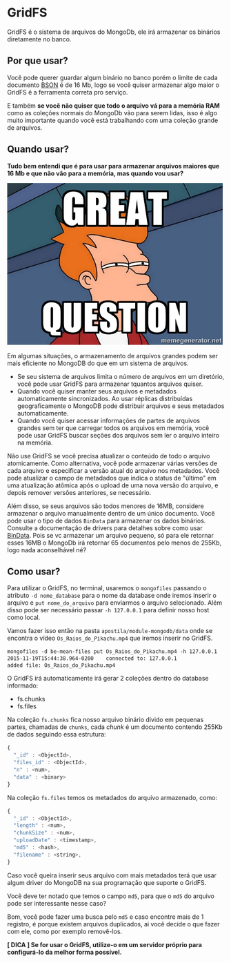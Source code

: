 # GridFS

GridFS é o sistema de arquivos do MongoDb, ele irá armazenar os binários diretamente no banco.

## Por que usar?

Você pode querer guardar algum binário no banco porém o limite de cada documento [BSON](https://docs.mongodb.org/manual/reference/glossary/#term-bson) é de 16 Mb, logo se você quiser armazenar algo maior o GridFS é a ferramenta correta pro serviço.

E também **se você não quiser que todo o arquivo vá para a memória RAM** como as coleções normais do MongoDb vão para serem lidas, isso é algo muito importante quando você está trabalhando com uma coleção grande de arquivos.

## Quando usar?

**Tudo bem entendi que é para usar para armazenar arquivos maiores que 16 Mb e que não vão para a memória, mas quando vou usar?**

![](./images/meme-greate-question.jpg)

Em algumas situações, o armazenamento de arquivos grandes podem ser mais eficiente no MongoDB do que em um sistema de arquivos.

- Se seu sistema de arquivos limita o número de arquivos em um diretório, você pode usar GridFS para armazenar tquantos arquivos quiser.
- Quando você quiser manter seus arquivos e metadados automaticamente sincronizados. Ao usar réplicas distribuídas geograficamente o MongoDB pode distribuir arquivos e seus metadados automaticamente.
- Quando você quiser acessar informações de partes de arquivos grandes sem ter que carregar todos os arquivos em memória, você pode usar GridFS buscar seções dos arquivos sem ler o arquivo inteiro na memória.

Não use GridFS se você precisa atualizar o conteúdo de todo o arquivo atomicamente. Como alternativa, você pode armazenar várias versões de cada arquivo e especificar a versão atual do arquivo nos metadados. Você pode atualizar o campo de metadados que indica o status de "último" em uma atualização atômica após o upload de uma nova versão do arquivo, e depois remover versões anteriores, se necessário.

Além disso, se seus arquivos são todos menores de 16MB, considere armazenar o arquivo manualmente dentro de um único documento. Você pode usar o tipo de dados `BinData` para armazenar os dados binários. Consulte a documentação de drivers para detalhes sobre como usar [BinData](https://docs.mongodb.org/manual/reference/mongodb-extended-json/#binary). Pois se vc armazenar um arquivo pequeno, só para ele retornar esses 16MB o MongoDb irá retornar 65 documentos pelo menos de 255Kb, logo nada aconselhável né?



## Como usar?

Para utilizar o GridFS, no terminal, usaremos o `mongofiles` passando o atributo `-d nome_database` para o nome da database onde iremos inserir o arquivo e `put nome_do_arquivo` para enviarmos o arquivo selecionado. Além disso pode ser necessário passar `-h 127.0.0.1` para definir nosso host como local.

Vamos fazer isso então na pasta `apostila/module-mongodb/data` onde se encontra o vídeo `Os_Raios_do_Pikachu.mp4` que iremos inserir no GridFS.

```
mongofiles -d be-mean-files put Os_Raios_do_Pikachu.mp4 -h 127.0.0.1
2015-11-19T15:44:38.964-0200    connected to: 127.0.0.1
added file: Os_Raios_do_Pikachu.mp4
```

O GridFS irá automaticamente irá gerar 2 coleções dentro do database informado:

- fs.chunks
- fs.files

Na coleção `fs.chunks` fica nosso arquivo binário divido em pequenas partes, chamadas de `chunks`, cada *chunk* é um documento contendo 255Kb de dados seguindo essa estrutura:

```js
{
  "_id" : <ObjectId>,
  "files_id" : <ObjectId>,
  "n" : <num>,
  "data" : <binary>
}
```

Na coleção `fs.files` temos os metadados do arquivo armazenado, como:

```js
{
  "_id" : <ObjectId>,
  "length" : <num>,
  "chunkSize" : <num>,
  "uploadDate" : <timestamp>,
  "md5" : <hash>,
  "filename" : <string>,
}
```

Caso você queira inserir seus arquivo com mais metadados terá que usar algum driver do MongoDB na sua programação que suporte o GridFS.

Você deve ter notado que temos o campo `md5`, para que o `md5` do arquivo pode ser interessante nesse caso?

Bom, você pode fazer uma busca pelo `md5` e caso encontre mais de 1 registro, é porque existem arquivos duplicados, ai você decide o que fazer com ele, como por exemplo removê-los.

**[ DICA ] Se for usar o GridFS, utilize-o em um servidor próprio para configurá-lo da melhor forma possível.**